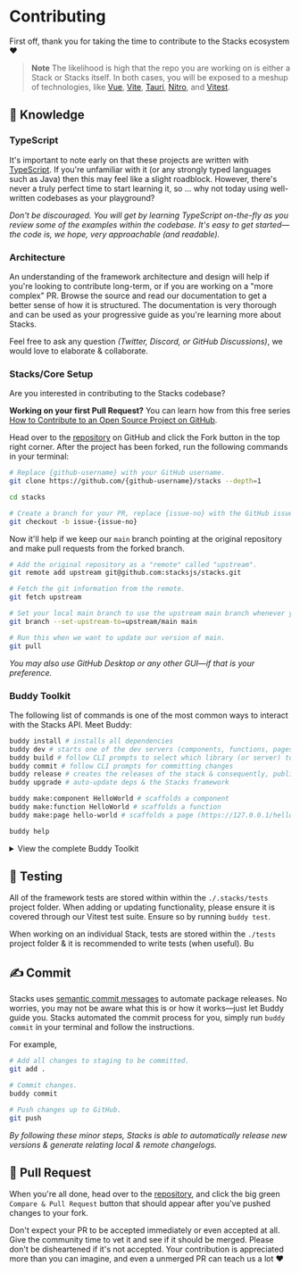 # Contributing

First off, thank you for taking the time to contribute to the Stacks ecosystem ❤️

> **Note**
> The likelihood is high that the repo you are working on is either a Stack or Stacks itself. In both cases, you will be exposed to a meshup of technologies, like [Vue][vue], [Vite][vite], [Tauri][tauri], [Nitro][nitro], and [Vitest][vitest].

## 💭 Knowledge

### TypeScript

It's important to note early on that these projects are written with [TypeScript][typescript]. If you're unfamiliar with it (or any strongly typed languages such as Java) then this may feel like a slight roadblock. However, there's never a truly perfect time to start learning it, so ... why not today using well-written codebases as your playground?

_Don't be discouraged. You will get by learning TypeScript on-the-fly as you review some of the examples within the codebase. It's easy to get started—the code is, we hope, very approachable (and readable)._

### Architecture

An understanding of the framework architecture and design will help if you're looking to contribute long-term, or if you are working on a "more complex" PR. Browse the source and read our documentation to get a better sense of how it is structured. The documentation is very thorough and can be used as your progressive guide as you're learning more about Stacks.

Feel free to ask any question _(Twitter, Discord, or GitHub Discussions)_, we would love to elaborate & collaborate.

### Stacks/Core Setup

Are you interested in contributing to the Stacks codebase?

**Working on your first Pull Request?** You can learn how from this free series [How to Contribute to an Open Source Project on GitHub][pr-beginner-series].

Head over to the [repository][stacks] on GitHub and click the Fork button in the top right corner. After the project has been forked, run the following commands in your terminal:

```bash
# Replace {github-username} with your GitHub username.
git clone https://github.com/{github-username}/stacks --depth=1

cd stacks

# Create a branch for your PR, replace {issue-no} with the GitHub issue number.
git checkout -b issue-{issue-no}
```

Now it'll help if we keep our `main` branch pointing at the original repository and make
pull requests from the forked branch.

```bash
# Add the original repository as a "remote" called "upstream".
git remote add upstream git@github.com:stacksjs/stacks.git

# Fetch the git information from the remote.
git fetch upstream

# Set your local main branch to use the upstream main branch whenever you run `git pull`.
git branch --set-upstream-to=upstream/main main

# Run this when we want to update our version of main.
git pull
```

_You may also use GitHub Desktop or any other GUI—if that is your preference._

### Buddy Toolkit

The following list of commands is one of the most common ways to interact with the Stacks API. Meet Buddy:

```bash
buddy install # installs all dependencies
buddy dev # starts one of the dev servers (components, functions, pages, desktop or docs)
buddy build # follow CLI prompts to select which library (or server) to build
buddy commit # follow CLI prompts for committing changes
buddy release # creates the releases of the stack & consequently, publishes them (to npm)
buddy upgrade # auto-update deps & the Stacks framework

buddy make:component HelloWorld # scaffolds a component
buddy make:function HelloWorld # scaffolds a function
buddy make:page hello-world # scaffolds a page (https://127.0.0.1/hello-world)

buddy help
```

<details>
<summary>View the complete Buddy Toolkit</summary>

```bash
buddy --help # view help menu
buddy install # installs your dependencies
buddy fresh # fresh reinstall of all deps
buddy update # auto-update deps & the Stacks framework

buddy --version # get the Stacks version
buddy --help # view help menu

# if you need any more info to any command listed here, you may suffix
# any of them via the "help option", i.e. `buddy command --help`

buddy dev # starts one of the dev servers (components, functions, pages, or docs)
buddy dev:components # starts local playground dev server
buddy dev:desktop # starts the Desktop playground
buddy dev:pages # starts local playground pages dev server
buddy dev:functions # stubs local the functions
buddy dev:docs # starts local docs dev server

# for Laravel users, `serve` may be a more familiar command. Hence, we aliased it:
buddy serve # starts one of the dev servers (components, functions, pages, or docs)
buddy serve:components # starts local playground dev server
buddy serve:pages # starts local playground pages dev server
buddy serve:functions # stubs local the functions
buddy serve:docs # starts local docs dev server

# sets your application key
buddy key:generate

buddy make:stack project
buddy make:component HelloWorld
buddy make:function hello-world
buddy make:page hello-world
buddy make:lang de
buddy make:database cars
buddy make:table brands
buddy make:migration create_cars_table
buddy make:factory cars

buddy lint # runs linter
buddy lint:fix # runs linter and fixes issues

buddy commit # follow CLI prompts for committing staged changes
buddy release # creates the releases for the stack & triggers the Release Action (workflow)
buddy changelog # generates CHANGELOG.md

# building for production (e.g. npm, Vercel, Netlify, et al.)
buddy build # select a specific build (follow CLI prompts)
buddy build:components # builds Vue component library & Web Component library
buddy build:functions # builds function library
buddy build:vue-components # builds Vue 2 & 3-ready Component library
buddy build:web-components # builds framework agnostic Web Component library (i.e. Custom Elements)
buddy build:pages # builds pages

# when deploying your app/s
buddy deploy:docs
buddy deploy:functions
buddy deploy:pages

# select the example to run (follow CLI prompts)
buddy example

# test your stack
buddy test # runs test suite
buddy test:unit # runs unit tests
buddy test:e2e # runs e2e tests
buddy test:coverage # runs test coverage
buddy test:types # runs typecheck
```

</details>

## 🧪 Testing

All of the framework tests are stored within within the `./.stacks/tests` project folder. When adding or updating functionality, please ensure it is covered through our Vitest test suite. Ensure so by running `buddy test`.

When working on an individual Stack, tests are stored within the `./tests` project folder & it is recommended to write tests (when useful). Bu

## ✍️ Commit

Stacks uses [semantic commit messages][semantic-commit-style] to automate package releases. No worries, you may not be aware what this is or how it works—just let Buddy guide you.  Stacks automated the commit process for you, simply run `buddy commit` in your terminal and follow the instructions.

For example,

```bash
# Add all changes to staging to be committed.
git add .

# Commit changes.
buddy commit

# Push changes up to GitHub.
git push
```

_By following these minor steps, Stacks is able to automatically release new versions & generate relating local & remote changelogs._

## 🎉 Pull Request

When you're all done, head over to the [repository][stacks], and click the big green `Compare & Pull Request` button that should appear after you've pushed changes to your fork.

Don't expect your PR to be accepted immediately or even accepted at all. Give the community time to vet it and see if it should be merged. Please don't be disheartened if it's not accepted. Your contribution is appreciated more than you can imagine, and even a unmerged PR can teach us a lot ❤️

[typescript]: https://www.typescriptlang.org
[vue]: https://vuejs.org/
[vite]: https://vitejs.dev/
[tauri]: https://tauri.app/
[nitro]: https://nitro.unjs.io/
[vitest]: https://vitest.dev/
[stacks]: https://github.com/stacksjs/stacks
[semantic-commit-style]: https://gist.github.com/joshbuchea/6f47e86d2510bce28f8e7f42ae84c716
[pr-beginner-series]: https://app.egghead.io/courses/how-to-contribute-to-an-open-source-project-on-github
